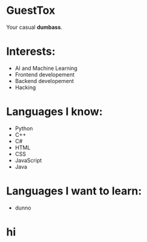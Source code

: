 # GuestTox
Your casual __dumbass__.

# Interests:
* AI and Machine Learning
* Frontend developement
* Backend developement
* Hacking

# Languages I know:
* Python
* C++
* C#
* HTML
* CSS
* JavaScript
* Java

# Languages I want to learn:
* dunno

<div><h1>hi</h1></div>
